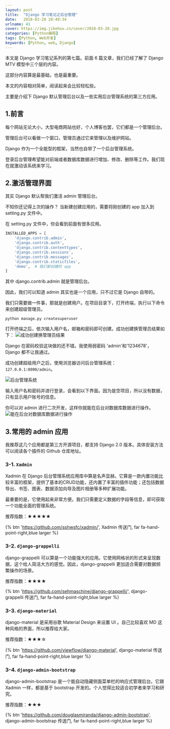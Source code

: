 ```yaml
---
layout: post
title:  "Django 学习笔记之后台管理"
date:   2018-03-20 20:49:34
urlname: 41
cover: https://img.jikehou.cn/cover/2018-03-20.jpg
categories: [Python编程]
tags: [Python, Web开发]
keywords: [Python, web, Django]
---
```

本文是 Django 学习笔记系列的第七篇。前面 6 篇文章，我们已经了解了 Django MTV 模型中三个层的内容。

这部分内容算是最基础，也是最重要。

本文的内容相对简单，阅读起来会比较轻松些。

主要是介绍下 Django 默认管理后台以及一些实用后台管理系统的第三方应用。
<!-- more -->
## 1.前言

每个网站无论大小，大型电商网站也好，个人博客也罢，它们都是一个管理后台。

管理后台可以看做一个窗口，管理员通过它来管理以及维护网站。 

Django 作为一个全能型的框架，当然也自带了一个后台管理系统。

登录后台管理希望能对前端或者数据库数据进行增加、修改、删除等工作。我们现在就激动该系统来学习。

## 2.激活管理界面

其实 Django 默认帮我们激活 admin 管理后台。

不知你还记得上次的操作？ 当新建创建应用的，需要将刚创建的 app 加入到 setting.py 文件中。

在 setting.py 文件中，你会看到前面有很多应用。

```python
INSTALLED_APPS = [
    'django.contrib.admin',
    'django.contrib.auth',
    'django.contrib.contenttypes',
    'django.contrib.sessions',
    'django.contrib.messages',
    'django.contrib.staticfiles',
    'demo',  # 我们新创建的 app
]
```

其中 django.contrib.admin 就是管理后台。

因此，我们可以知道 admin 其实也是一个应用，只不过它是 Django 自带的。

我们只需要做一件事，那就是创建用户。在项目目录下，打开终端，执行以下命令来创建超级管理员。

```
python manage.py createsuperuser
```

打开终端之后，依次输入用户名，邮箱和密码即可创建。成功创建换管理员结果如下：
![成功创建换管理员结果](https://img.jikehou.cn/img/20180320_1.png)

Django 在密码校验这块做的还不错。我使用弱密码 'admin'和'1234678'，Django 都不让我通过。

成功创建超级用户之后，使用浏览器访问后台管理系统： `127.0.0.1:8000/admin`。

![后台管理系统](https://img.jikehou.cn/img/20180320_2.png)

输入用户名和密码并进行登录，会看到以下界面。因为是空项目，所以没有数据，只有显示用户账号的信息。

你可以对 admin 进行二次开发，这样你就能在后台对数据库数据进行操作。
![能在后台对数据库数据进行操作](https://img.jikehou.cn/img/20180320_3.png)

## 3.常用的 admin 应用

我推荐这几个应用都是第三方开源项目，都支持 Django 2.0 版本。具体安装方法可以阅读各个插件的 Github 仓库地址。

### 3-1. `Xadmin`

Xadmin 在 Django 后台管理系统应用库中算是名声显赫。它算是一款内置功能比较丰富的框架，提供了基本的CRUD功能，还内置了丰富的插件功能；还包括数据导出、书签、图表、数据添加向导及图片相册等多种扩展功能。

最重要的是，它使用起来非常方便。我们只需要定义数据的字段等信息，即可获取一个功能全面的管理系统。

推荐指数：★★★★★

{% btn 'https://github.com/sshwsfc/xadmin/', Xadmin 传送门, far fa-hand-point-right,blue larger %}


### 3-2. `django-grappelli`

django-grappelli 可以算是一个功能强大的应用。它使用网格状的形式来呈现数据，这个给人简洁大方的感觉。因此，django-grappelli 更加适合需要对数据频繁操作的场景。

推荐指数：★★★★

{% btn 'https://github.com/sehmaschine/django-grappelli/', django-grappelli 传送门, far fa-hand-point-right,blue larger %}


### 3-3. `django-material`

django-material 是采用谷歌 Material Design 来设置 UI 。自己比较喜欢 MD 这种风格的界面，所以推荐给大家。

推荐指数：★★★☆


{% btn 'https://github.com/viewflow/django-material', django-material 传送门, far fa-hand-point-right,blue larger %}


### 3-4. `django-admin-bootstrap`

django-admin-bootstrap 是一个能自动隐藏侧面菜单栏的响应式管理后台。它跟 Xadmin 一样，都是基于 bootstrap 开发的。个人觉得比较适合初学者来学习和研究。

推荐指数：★★★

{% btn 'https://github.com/douglasmiranda/django-admin-bootstrap', django-admin-bootstrap 传送门, far fa-hand-point-right,blue larger %}